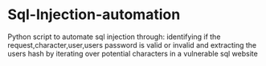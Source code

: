 # Sql-Injection-automation
Python script to automate sql injection through:
     identifying if the request,character,user,users password is valid or invalid
     and extracting the users hash by iterating over potential characters in a vulnerable sql website

